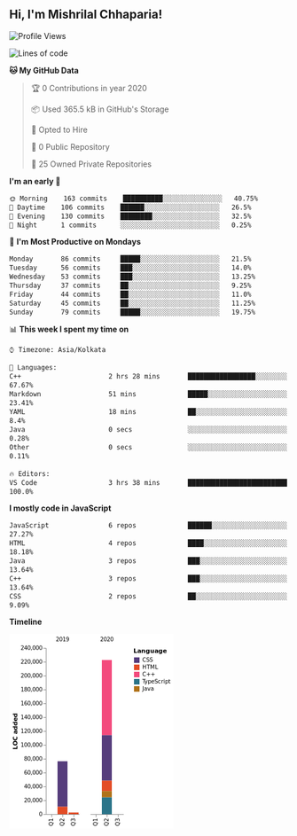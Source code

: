 <h2>Hi, I'm Mishrilal Chhaparia!</h2>

<!-- ![Mishrilal's github stats](https://github-readme-stats.vercel.app/api?username=mishrilal&theme=blue-green&show_icons=true&count_private=true) -->

<!--START_SECTION:waka-->
![Profile Views](http://img.shields.io/badge/Profile%20Views-216-blue)

![Lines of code](https://img.shields.io/badge/From%20Hello%20World%20I've%20written-311675%20Lines%20of%20code-blue)

**🐱 My GitHub Data** 

> 🏆 0 Contributions in year 2020
 > 
> 📦 Used 365.5 kB in GitHub's Storage 
 > 
> 💼 Opted to Hire
 > 
> 📜 0 Public Repository 
 > 
> 🔑 25 Owned Private Repositories 

**I'm an early 🐤** 

```text
🌞 Morning    163 commits    ██████████░░░░░░░░░░░░░░░   40.75% 
🌆 Daytime    106 commits    ██████░░░░░░░░░░░░░░░░░░░   26.5% 
🌃 Evening    130 commits    ████████░░░░░░░░░░░░░░░░░   32.5% 
🌙 Night      1 commits      ░░░░░░░░░░░░░░░░░░░░░░░░░   0.25%

```
📅 **I'm Most Productive on Mondays** 

```text
Monday       86 commits     █████░░░░░░░░░░░░░░░░░░░░   21.5% 
Tuesday      56 commits     ███░░░░░░░░░░░░░░░░░░░░░░   14.0% 
Wednesday    53 commits     ███░░░░░░░░░░░░░░░░░░░░░░   13.25% 
Thursday     37 commits     ██░░░░░░░░░░░░░░░░░░░░░░░   9.25% 
Friday       44 commits     ██░░░░░░░░░░░░░░░░░░░░░░░   11.0% 
Saturday     45 commits     ██░░░░░░░░░░░░░░░░░░░░░░░   11.25% 
Sunday       79 commits     █████░░░░░░░░░░░░░░░░░░░░   19.75%

```


📊 **This week I spent my time on** 

```text
⌚︎ Timezone: Asia/Kolkata

💬 Languages: 
C++                      2 hrs 28 mins       █████████████████░░░░░░░░   67.67% 
Markdown                 51 mins             █████░░░░░░░░░░░░░░░░░░░░   23.41% 
YAML                     18 mins             ██░░░░░░░░░░░░░░░░░░░░░░░   8.4% 
Java                     0 secs              ░░░░░░░░░░░░░░░░░░░░░░░░░   0.28% 
Other                    0 secs              ░░░░░░░░░░░░░░░░░░░░░░░░░   0.11%

🔥 Editors: 
VS Code                  3 hrs 38 mins       █████████████████████████   100.0%

```

**I mostly code in JavaScript** 

```text
JavaScript               6 repos             ██████░░░░░░░░░░░░░░░░░░░   27.27% 
HTML                     4 repos             ████░░░░░░░░░░░░░░░░░░░░░   18.18% 
Java                     3 repos             ███░░░░░░░░░░░░░░░░░░░░░░   13.64% 
C++                      3 repos             ███░░░░░░░░░░░░░░░░░░░░░░   13.64% 
CSS                      2 repos             ██░░░░░░░░░░░░░░░░░░░░░░░   9.09%

```


**Timeline**

![Chart not found](https://github.com/mishrilal/mishrilal/blob/master/charts/bar_graph.png) 


<!--END_SECTION:waka-->
